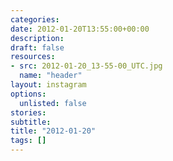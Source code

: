 ```yaml
---
categories:
date: 2012-01-20T13:55:00+00:00
description:
draft: false
resources:
- src: 2012-01-20_13-55-00_UTC.jpg
  name: "header"
layout: instagram
options:
  unlisted: false
stories:
subtitle:
title: "2012-01-20"
tags: []
---
```


 
